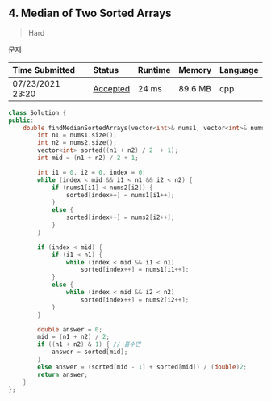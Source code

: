 ## 4. Median of Two Sorted Arrays

> Hard

[문제](https://leetcode.com/problems/median-of-two-sorted-arrays/submissions/)



| Time Submitted   | Status                                                       | Runtime | Memory  | Language |
| :--------------- | :----------------------------------------------------------- | :------ | :------ | :------- |
| 07/23/2021 23:20 | [Accepted](https://leetcode.com/submissions/detail/527088975/) | 24 ms   | 89.6 MB | cpp      |

```c++
class Solution {
public:
    double findMedianSortedArrays(vector<int>& nums1, vector<int>& nums2) {
        int n1 = nums1.size();
        int n2 = nums2.size();
        vector<int> sorted((n1 + n2) / 2  + 1);
        int mid = (n1 + n2) / 2 + 1;

        int i1 = 0, i2 = 0, index = 0;
        while (index < mid && i1 < n1 && i2 < n2) {
            if (nums1[i1] < nums2[i2]) {
                sorted[index++] = nums1[i1++];
            }
            else {
                sorted[index++] = nums2[i2++];
            }
        }

        if (index < mid) {
            if (i1 < n1) {
                while (index < mid && i1 < n1)
                    sorted[index++] = nums1[i1++];
            }
            else {
                while (index < mid && i2 < n2)
                    sorted[index++] = nums2[i2++];
            }
        }

        double answer = 0;
        mid = (n1 + n2) / 2;
        if ((n1 + n2) & 1) { // 홀수면
            answer = sorted[mid];		
        }
        else answer = (sorted[mid - 1] + sorted[mid]) / (double)2;
        return answer;
    }
};
```

